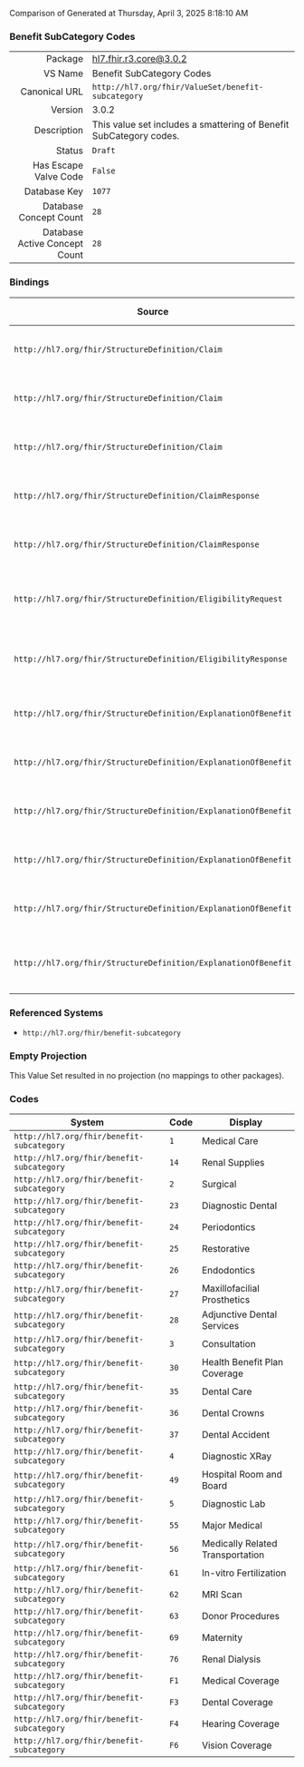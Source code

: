 Comparison of 
Generated at Thursday, April 3, 2025 8:18:10 AM

### Benefit SubCategory Codes

|      |     |
| ---: | --- |
| Package | hl7.fhir.r3.core@3.0.2 |
| VS Name | Benefit SubCategory Codes |
| Canonical URL | `http://hl7.org/fhir/ValueSet/benefit-subcategory` |
| Version | 3.0.2 |
| Description | This value set includes a smattering of Benefit SubCategory codes. |
| Status | `Draft` |
| Has Escape Valve Code | `False` |
| Database Key | `1077` |
| Database Concept Count | `28` |
| Database Active Concept Count | `28` |
### Bindings

| Source | Element | Binding | Strength | Element Short |
| ------ | ------- | ------- | -------- | ------------- |
| `http://hl7.org/fhir/StructureDefinition/Claim` | `Claim.item.category` | `http://hl7.org/fhir/ValueSet/benefit-subcategory` | `Example` | Type of service or product |
| `http://hl7.org/fhir/StructureDefinition/Claim` | `Claim.item.detail.category` | `http://hl7.org/fhir/ValueSet/benefit-subcategory` | `Example` | Type of service or product |
| `http://hl7.org/fhir/StructureDefinition/Claim` | `Claim.item.detail.subDetail.category` | `http://hl7.org/fhir/ValueSet/benefit-subcategory` | `Example` | Type of service or product |
| `http://hl7.org/fhir/StructureDefinition/ClaimResponse` | `ClaimResponse.addItem.category` | `http://hl7.org/fhir/ValueSet/benefit-subcategory` | `Example` | Type of service or product |
| `http://hl7.org/fhir/StructureDefinition/ClaimResponse` | `ClaimResponse.addItem.detail.category` | `http://hl7.org/fhir/ValueSet/benefit-subcategory` | `Example` | Type of service or product |
| `http://hl7.org/fhir/StructureDefinition/EligibilityRequest` | `EligibilityRequest.benefitSubCategory` | `http://hl7.org/fhir/ValueSet/benefit-subcategory` | `Example` | Detailed services covered within the type |
| `http://hl7.org/fhir/StructureDefinition/EligibilityResponse` | `EligibilityResponse.insurance.benefitBalance.subCategory` | `http://hl7.org/fhir/ValueSet/benefit-subcategory` | `Example` | Detailed services covered within the type |
| `http://hl7.org/fhir/StructureDefinition/ExplanationOfBenefit` | `ExplanationOfBenefit.item.category` | `http://hl7.org/fhir/ValueSet/benefit-subcategory` | `Example` | Type of service or product |
| `http://hl7.org/fhir/StructureDefinition/ExplanationOfBenefit` | `ExplanationOfBenefit.item.detail.category` | `http://hl7.org/fhir/ValueSet/benefit-subcategory` | `Example` | Type of service or product |
| `http://hl7.org/fhir/StructureDefinition/ExplanationOfBenefit` | `ExplanationOfBenefit.item.detail.subDetail.category` | `http://hl7.org/fhir/ValueSet/benefit-subcategory` | `Example` | Type of service or product |
| `http://hl7.org/fhir/StructureDefinition/ExplanationOfBenefit` | `ExplanationOfBenefit.addItem.category` | `http://hl7.org/fhir/ValueSet/benefit-subcategory` | `Example` | Type of service or product |
| `http://hl7.org/fhir/StructureDefinition/ExplanationOfBenefit` | `ExplanationOfBenefit.addItem.detail.category` | `http://hl7.org/fhir/ValueSet/benefit-subcategory` | `Example` | Type of service or product |
| `http://hl7.org/fhir/StructureDefinition/ExplanationOfBenefit` | `ExplanationOfBenefit.benefitBalance.subCategory` | `http://hl7.org/fhir/ValueSet/benefit-subcategory` | `Example` | Detailed services covered within the type |

### Referenced Systems

* `http://hl7.org/fhir/benefit-subcategory`
### Empty Projection

This Value Set resulted in no projection (no mappings to other packages).

### Codes

| System | Code | Display |
| ------ | ---- | ------- |
| `http://hl7.org/fhir/benefit-subcategory` | `1` | Medical Care |
| `http://hl7.org/fhir/benefit-subcategory` | `14` | Renal Supplies |
| `http://hl7.org/fhir/benefit-subcategory` | `2` | Surgical |
| `http://hl7.org/fhir/benefit-subcategory` | `23` | Diagnostic Dental |
| `http://hl7.org/fhir/benefit-subcategory` | `24` | Periodontics |
| `http://hl7.org/fhir/benefit-subcategory` | `25` | Restorative |
| `http://hl7.org/fhir/benefit-subcategory` | `26` | Endodontics |
| `http://hl7.org/fhir/benefit-subcategory` | `27` | Maxillofacilial Prosthetics |
| `http://hl7.org/fhir/benefit-subcategory` | `28` | Adjunctive Dental Services |
| `http://hl7.org/fhir/benefit-subcategory` | `3` | Consultation |
| `http://hl7.org/fhir/benefit-subcategory` | `30` | Health Benefit Plan Coverage |
| `http://hl7.org/fhir/benefit-subcategory` | `35` | Dental Care |
| `http://hl7.org/fhir/benefit-subcategory` | `36` | Dental Crowns |
| `http://hl7.org/fhir/benefit-subcategory` | `37` | Dental Accident |
| `http://hl7.org/fhir/benefit-subcategory` | `4` | Diagnostic XRay |
| `http://hl7.org/fhir/benefit-subcategory` | `49` | Hospital Room and Board |
| `http://hl7.org/fhir/benefit-subcategory` | `5` | Diagnostic Lab |
| `http://hl7.org/fhir/benefit-subcategory` | `55` | Major Medical |
| `http://hl7.org/fhir/benefit-subcategory` | `56` | Medically Related Transportation |
| `http://hl7.org/fhir/benefit-subcategory` | `61` | In-vitro Fertilization |
| `http://hl7.org/fhir/benefit-subcategory` | `62` | MRI Scan |
| `http://hl7.org/fhir/benefit-subcategory` | `63` | Donor Procedures |
| `http://hl7.org/fhir/benefit-subcategory` | `69` | Maternity |
| `http://hl7.org/fhir/benefit-subcategory` | `76` | Renal Dialysis |
| `http://hl7.org/fhir/benefit-subcategory` | `F1` | Medical Coverage |
| `http://hl7.org/fhir/benefit-subcategory` | `F3` | Dental Coverage |
| `http://hl7.org/fhir/benefit-subcategory` | `F4` | Hearing Coverage |
| `http://hl7.org/fhir/benefit-subcategory` | `F6` | Vision Coverage |
